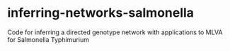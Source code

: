 # inferring-networks-salmonella
Code for inferring a directed genotype network with applications to MLVA for Salmonella Typhimurium
